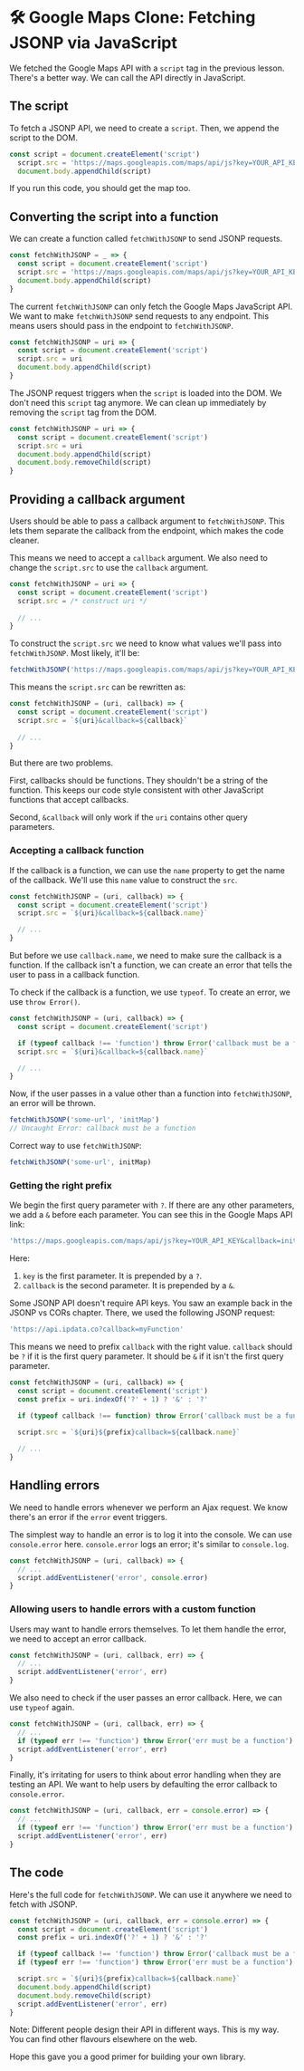 # 🛠️ Google Maps Clone: Fetching JSONP via JavaScript

We fetched the Google Maps API with a `script` tag in the previous lesson. There's a better way. We can call the API directly in JavaScript. 

## The script

To fetch a JSONP API, we need to create a `script`. Then, we append the script to the DOM. 

```js
const script = document.createElement('script')
  script.src = 'https://maps.googleapis.com/maps/api/js?key=YOUR_API_KEY&callback=initMap'
  document.body.appendChild(script)
```

If you run this code, you should get the map too. 

## Converting the script into a function

We can create a function called `fetchWithJSONP` to send JSONP requests. 

```js
const fetchWithJSONP = _ => {
  const script = document.createElement('script')
  script.src = 'https://maps.googleapis.com/maps/api/js?key=YOUR_API_KEY&callback=initMap'
  document.body.appendChild(script)
}
```

The current `fetchWithJSONP` can only fetch the Google Maps  JavaScript API. We want to make `fetchWithJSONP` send requests to any endpoint. This means users should pass in the endpoint to `fetchWithJSONP`. 

```js
const fetchWithJSONP = uri => {
  const script = document.createElement('script')
  script.src = uri
  document.body.appendChild(script)
}
```

The JSONP request triggers when the `script` is loaded into the DOM. We don't need this `script` tag anymore. We can clean up immediately by removing the `script` tag from the DOM. 

```js
const fetchWithJSONP = uri => {
  const script = document.createElement('script')
  script.src = uri
  document.body.appendChild(script)
  document.body.removeChild(script)
}
```

## Providing a callback argument

Users should be able to pass a callback argument to `fetchWithJSONP`. This lets them separate the callback from the endpoint, which makes the code cleaner. 

This means we need to accept a `callback` argument. 
We also need to change the `script.src` to use the `callback` argument. 

```js
const fetchWithJSONP = uri => {
  const script = document.createElement('script')
  script.src = /* construct uri */
  
  // ...
}
```

To construct the `script.src` we need to know what values we'll pass into `fetchWithJSONP`. Most likely, it'll be: 

```js
fetchWithJSONP('https://maps.googleapis.com/maps/api/js?key=YOUR_API_KEY', 'initMap')
```

This means the `script.src` can be rewritten as: 

```js
const fetchWithJSONP = (uri, callback) => {
  const script = document.createElement('script')
  script.src = `${uri}&callback=${callback}`
  
  // ...
}
```

But there are two problems. 

First, callbacks should be functions. They shouldn't be a string of the function. This keeps our code style consistent with other JavaScript functions that accept callbacks. 

Second, `&callback` will only work if the `uri` contains other query parameters. 

### Accepting a callback function

If the callback is a function, we can use the `name` property to get the name of the callback. We'll use this `name` value to construct the `src`. 

```js
const fetchWithJSONP = (uri, callback) => {
  const script = document.createElement('script')
  script.src = `${uri}&callback=${callback.name}`

  // ...
}
```

But before we use `callback.name`, we need to make sure the callback is a function. If the callback isn't a function, we can create an error that tells the user to pass in a callback function. 

To check if the callback is a function, we use `typeof`. To create an error, we use `throw Error()`. 

```js
const fetchWithJSONP = (uri, callback) => {
  const script = document.createElement('script')

  if (typeof callback !== 'function') throw Error('callback must be a function')
  script.src = `${uri}&callback=${callback.name}`

  // ...
}
```

Now, if the user passes in a value other than a function into `fetchWithJSONP`, an error will be thrown. 

```js
fetchWithJSONP('some-url', 'initMap')
// Uncaught Error: callback must be a function
```

Correct way to use `fetchWithJSONP`: 

```js
fetchWithJSONP('some-url', initMap)
```

### Getting the right prefix

We begin the first query parameter with `?`. If there are any other parameters, we add a `&` before each parameter. You can see this in the Google Maps API link: 

```js
'https://maps.googleapis.com/maps/api/js?key=YOUR_API_KEY&callback=initMap'
```

Here: 

1. `key` is the first parameter. It is prepended by a `?`. 
2. `callback` is the second parameter. It is prepended by a `&`. 

Some JSONP API doesn't require API keys. You saw an example back in the JSONP vs CORs chapter. There, we used the following JSONP request:

```js
'https://api.ipdata.co?callback=myFunction'
```

This means we need to prefix `callback` with the right value. `callback` should be `?` if it is the first query parameter. It should be `&` if it isn't the first query parameter. 

```js
const fetchWithJSONP = (uri, callback) => {
  const script = document.createElement('script')
  const prefix = uri.indexOf('?' + 1) ? '&' : '?'
  
  if (typeof callback !== function) throw Error('callback must be a function')

  script.src = `${uri}${prefix}callback=${callback.name}`

  // ...
}
```

## Handling errors

We need to handle errors whenever we perform an Ajax request. We know there's an error if the `error` event triggers. 

The simplest way to handle an error is to log it into the console. We can use `console.error` here. `console.error` logs an error; it's similar to `console.log`. 

```js
const fetchWithJSONP = (uri, callback) => {
  // ... 
  script.addEventListener('error', console.error)
}
```

### Allowing users to handle errors with a custom function

Users may want to handle errors themselves. To let them handle the error, we need to accept an error callback. 

```js
const fetchWithJSONP = (uri, callback, err) => {
  // ...
  script.addEventListener('error', err)
}
```

We also need to check if the user passes an error callback.  Here, we can use `typeof` again. 

```js
const fetchWithJSONP = (uri, callback, err) => {
  // ...
  if (typeof err !== 'function') throw Error('err must be a function')
  script.addEventListener('error', err)
}
```

Finally, it's irritating for users to think about error handling when they are testing an API. We want to help users by defaulting the error callback to `console.error`. 

```js
const fetchWithJSONP = (uri, callback, err = console.error) => {
  // ...
  if (typeof err !== 'function') throw Error('err must be a function')
  script.addEventListener('error', err)
}
```

## The code

Here's the full code for `fetchWithJSONP`. We can use it anywhere we need to fetch with JSONP. 

```js
const fetchWithJSONP = (uri, callback, err = console.error) => {
  const script = document.createElement('script')
  const prefix = uri.indexOf('?' + 1) ? '&' : '?'

  if (typeof callback !== 'function') throw Error('callback must be a function')
  if (typeof err !== 'function') throw Error('err must be a function')

  script.src = `${uri}${prefix}callback=${callback.name}`
  document.body.appendChild(script)
  document.body.removeChild(script)
  script.addEventListener('error', err)
}
```

Note: Different people design their API in different ways. This is my way. You can find other flavours elsewhere on the web. 

Hope this gave you a good primer for building your own library. 
